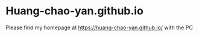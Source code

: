 # Huang-chao-yan.github.io
Please find my homepage at https://huang-chao-yan.github.io/ with the PC
